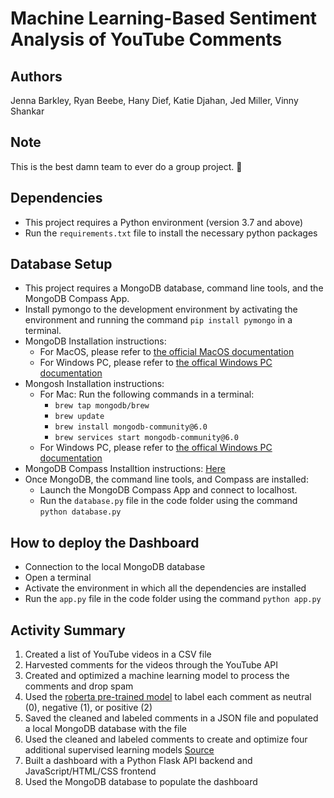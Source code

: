 # Machine Learning-Based Sentiment Analysis of YouTube Comments

## Authors
Jenna Barkley, Ryan Beebe, Hany Dief, Katie Djahan, Jed Miller, Vinny Shankar
## Note
This is the best damn team to ever do a group project. :tada:
## Dependencies
- This project requires a Python environment (version 3.7 and above)
- Run the `requirements.txt` file to install the necessary python packages
## Database Setup
- This project requires a MongoDB database, command line tools, and the MongoDB Compass App.
- Install pymongo to the development environment by activating the environment and running the command `pip install pymongo` in a terminal.
- MongoDB Installation instructions:
    - For MacOS, please refer to [the official MacOS documentation](https://www.mongodb.com/docs/manual/tutorial/install-mongodb-on-os-x/)
    - For Windows PC, please refer to [the offical Windows PC documentation](https://www.mongodb.com/docs/manual/tutorial/install-mongodb-on-windows/)
- Mongosh Installation instructions:
    - For Mac: Run the following commands in a terminal:
        - `brew tap mongodb/brew`
        - `brew update`
        - `brew install mongodb-community@6.0`
        - `brew services start mongodb-community@6.0`
    - For Windows PC, please refer to [the offical Windows PC documentation](https://www.mongodb.com/docs/mongodb-shell/install/)
- MongoDB Compass Installtion instructions: [Here](https://www.mongodb.com/try/download/compass)
- Once MongoDB, the command line tools, and Compass are installed:
    - Launch the MongoDB Compass App and connect to localhost.
    - Run the `database.py` file in the code folder using the command `python database.py`
## How to deploy the Dashboard
- Connection to the local MongoDB database
- Open a terminal
- Activate the environment in which all the dependencies are installed
- Run the `app.py` file in the code folder using the command `python app.py`
## Activity Summary
1. Created a list of YouTube videos in a CSV file
2. Harvested comments for the videos through the YouTube API
3. Created and optimized a machine learning model to process the comments and drop spam
4. Used the [roberta pre-trained model](https://huggingface.co/roberta-base) to label each comment as neutral (0), negative (1), or positive (2)
5. Saved the cleaned and labeled comments in a JSON file and populated a local MongoDB database with the file
6. Used the cleaned and labeled comments to create and optimize four additional supervised learning models [Source](https://medium.com/@jays34955/finding-and-optimizing-a-good-text-classification-model-aea96d93d2fc)
7. Built a dashboard with a Python Flask API backend and JavaScript/HTML/CSS frontend
8. Used the MongoDB database to populate the dashboard
